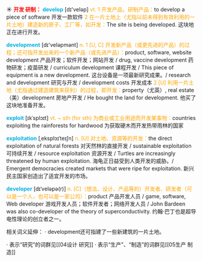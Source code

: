 ☀ <font color="red">**开发 研制：**</font>
<font color="sky blue">**develop**</font> [dɪ'veləp] 
<font color="orange">vt. 1 开发产品，研制产品：</font>to develop a piece of software 开发一款软件 <font color="orange">2 在一片土地上（尤指以前未得到有效利用的一片土地）建造新的房子、工厂等，如开发：</font>The site is being developed. 这块地正在进行开发。

<font color="sky blue">**development**</font> [dɪ'veləpmənt] 
<font color="orange">n. 1 [U, C] 开发新产品（或更先进的产品）的过程；还可指开发出来的一个新产品（或先进产品）：</font>product, software, website development 产品开发；软件开发；网站开发 / drug, vaccine development 药物研发；疫苗研发 / curriculum development 课程开发 / This piece of equipment is a new development. 这台设备是一项最新研究成果。/ research and development 研究与开发 / development costs 开发成本 <font color="orange">2 [U] 利用一片土地（尤指通过建造建筑来获利）的过程，即开发：</font>property（尤英）, real estate（美）development 房地产开发 / He bought the land for development. 他买了这块地准备开发。
           
<font color="sky blue">**exploit**</font> [ɪkˈsplɔɪt]
<font color="orange">vt. ~ sth (for sth) 为商业或工业用途而开发某事物：</font>countries exploiting the rainforests for hardwood 为获取硬木而开发热带雨林的国家
           
<font color="sky blue">**exploitation**</font> [ˌeksplɔɪˈteɪʃn]
<font color="orange">n. [U] 对土地、资源等的开发：</font>the direct exploitation of natural forests 对天然林的直接开发 / sustainable exploitation 可持续开发 / resource exploitation 资源开发 / Turtles are increasingly threatened by human exploitation. 海龟正日益受到人类开发的威胁。/ Emergent democracies created markets that were ripe for exploitation. 新兴民主国家创造出了适宜开发的市场。
           
<font color="sky blue">**developer**</font> [dɪˈveləpə(r)]
<font color="orange">n. [C]（想法、设计、产品等的）开发者、研发者（可以是一个人，也可以是一家公司）：</font>product 产品开发人员 / game, software, Web developer 游戏开发人员；软件开发者；网络开发人员 / John Bardeen was also co-developer of the theory of superconductivity. 约翰·巴丁也是超导电性理论的创立者之一。

相关词义延伸：
· development还可指建了一些新建筑的一片土地。

· 表示“研究”的词群见[[04设计 研究]]
· 表示“生产”、“制造”的词群见[[05生产 制造]]
